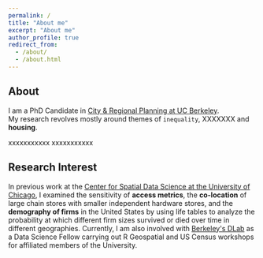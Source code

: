 ```yaml
---
permalink: /
title: "About me"
excerpt: "About me"
author_profile: true
redirect_from: 
  - /about/
  - /about.html
---
```

## About
I am a PhD Candidate in [City & Regional Planning at UC Berkeley](https://ced.berkeley.edu/academics/city-regional-planning).    
My research revolves mostly around themes of `inequality`, XXXXXXX and **housing**.

xxxxxxxxxxx
xxxxxxxxxxx
## Research Interest
In previous work at the [Center for Spatial Data Science at the University of Chicago](https://spatial.uchicago.edu/), I examined the sensitivity of **access metrics**, the **co-location** of large chain stores with smaller independent hardware stores, and the **demography of firms** in the United States by using life tables to analyze the probability at which different firm sizes survived or died over time in different geographies. Currently, I am also involved with [Berkeley's DLab](https://dlab.berkeley.edu/) as a Data Science Fellow carrying out R Geospatial and US Census workshops for affiliated members of the University.
